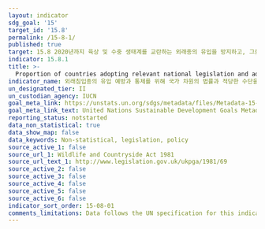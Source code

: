 ```yaml
---
layout: indicator
sdg_goal: '15'
target_id: '15.8'
permalink: /15-8-1/
published: true
target: 15.8 2020년까지 육상 및 수중 생태계를 교란하는 외래종의 유입을 방지하고, 그로 인한 영향을 현저히 감소시키는 방안을 도입하며, 우선대응 및 대상종을 통제 및 박멸
indicator: 15.8.1
title: >-
  Proportion of countries adopting relevant national legislation and adequately resourcing the prevention or control of invasive alien species
indicator_name: 외래침입종의 유입 예방과 통제를 위해 국가 차원의 법률과 적당한 수단을 채택하고 있는 국가의 비율
un_designated_tier: II
un_custodian_agency: IUCN
goal_meta_link: https://unstats.un.org/sdgs/metadata/files/Metadata-15-08-01.pdf 
goal_meta_link_text: United Nations Sustainable Development Goals Metadata (PDF 4.0 MB)
reporting_status: notstarted
data_non_statistical: true
data_show_map: false
data_keywords: Non-statistical, legislation, policy
source_active_1: false
source_url_1: Wildlife and Countryside Act 1981
source_url_text_1: http://www.legislation.gov.uk/ukpga/1981/69
source_active_2: false
source_active_3: false
source_active_4: false
source_active_5: false
source_active_6: false
indicator_sort_order: 15-08-01
comments_limitations: Data follows the UN specification for this indicator. This indicator has been identified in collaboration with topic experts.
---
```

